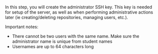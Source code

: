 In this step, you will create the administrator SSH key. This key is needed for setup of the server, as well as 
when performing administrative actions later (ie creating/deleting repositories, managing users, etc.).

Important notes:
* There cannot be two users with the same name. Make sure the administrator name is unique from student names
* Usernames are up to 64 characters long
